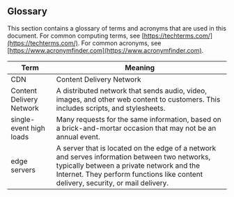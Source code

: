 ## Glossary

This section contains a glossary of terms and acronyms that are used in this document. For common computing terms, see [https://techterms.com/](https://techterms.com/). For common acronyms, see [https://www.acronymfinder.com](https://www.acronymfinder.com).
 
| Term                     | Meaning |
| ---                      | --- |
| CDN                      | Content Delivery Network |
| Content Delivery Network | A distributed network that sends audio, video, images, and other web content to customers.  This includes scripts, and stylesheets. | 
| single-event high loads | Many requests for the same information, based on a brick-and-mortar occasion that may not be an annual event. |
| edge servers | A server that is located on the edge of a network and serves information between two networks, typically between a private network and the Internet. They perform functions like content delivery, security, or mail delivery. |

